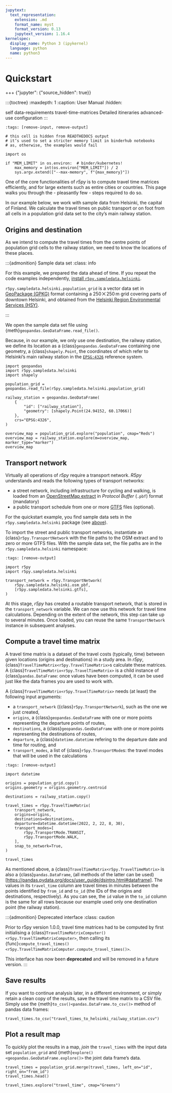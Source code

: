 ```yaml
---
jupytext:
  text_representation:
    extension: .md
    format_name: myst
    format_version: 0.13
    jupytext_version: 1.16.4
kernelspec:
  display_name: Python 3 (ipykernel)
  language: python
  name: python3
---
```


# Quickstart

+++ {"jupyter": {"source_hidden": true}}

:::{toctree}
:maxdepth: 1
:caption: User Manual
:hidden:

self
data-requirements
travel-time-matrices
Detailed itineraries <detailed-itineraries>
advanced-use
configuration
:::

```{code-cell}
:tags: [remove-input, remove-output]

# this cell is hidden from READTHEDOCS output
# it’s used to set a stricter memory limit in binderhub notebooks
# as, otherwise, the examples would fail

import os

if "MEM_LIMIT" in os.environ:  # binder/kubernetes!
    max_memory = int(os.environ["MEM_LIMIT"]) / 2
    sys.argv.extend(["--max-memory", f"{max_memory}"])
```

One of the core functionalities of *r5py* is to compute travel time matrices
efficiently, and for large extents such as entire cities or countries. This
page walks you through the - pleasantly few - steps required to do so.

In our example below, we work with sample data from Helsinki, the capital of
Finland.  We calculate the travel times on public transport or on foot from all
cells in a population grid data set to the city’s main railway station.


## Origins and destination

As we intend to compute the travel times from the centre points of population grid
cells to the railway station, we need to know the locations of these places.

:::{admonition} Sample data set
:class: info

For this example, we prepared the data ahead of time. If you repeat the code
examples independently, [install
`r5py.sampledata.helsinki`](../installation/installation.md#sample-data-sets).

`r5py.sampledata.helsinki.population_grid` is a vector data set in [GeoPackage
(GPKG)](http://www.opengeospatial.org/standards/geopackage) format containing a
250 ⨉ 250 m grid covering parts of downtown Helsinki, and obtained from the
[Helsinki Region Environmental Services
(HSY)](https://hri.fi/data/en_GB/dataset/vaestotietoruudukko).

:::

We open the sample data set file using {meth}`geopandas.GeoDataFrame.read_file()`.

Because, in our example, we only use one destination, the railway station, we
define its location as a {class}`geopandas.GeoDataFrame` containing one
geometry, a {class}`shapely.Point`, the coordinates of which refer to Helsinki’s
main railway station in the
[`EPSG:4326`](https://spatialreference.org/ref/epsg/4326/) reference system.

```{code-cell}
import geopandas
import r5py.sampledata.helsinki
import shapely

population_grid = geopandas.read_file(r5py.sampledata.helsinki.population_grid)

railway_station = geopandas.GeoDataFrame(
    {
        "id": ["railway_station"],
        "geometry": [shapely.Point(24.94152, 60.17066)]
    },
    crs="EPSG:4326",
)
```

```{code-cell}
overview_map = population_grid.explore("population", cmap="Reds")
overview_map = railway_station.explore(m=overview_map, marker_type="marker")
overview_map
```

## Transport network

Virtually all operations of *r5py* require a transport network. *R5py*
understands and reads the following types of transport networks:

- a street network, including infrastructure for cycling and walking, is
  loaded from an [OpenStreetMap
  extract](https://wiki.openstreetmap.org/wiki/Extracts) in *Protocol Buffer*
  (`.pbf`) format (mandatory)
- a public transport schedule from one or more
  [GTFS](https://en.wikipedia.org/wiki/GTFS) files (optional).

For the quickstart example, you find sample data sets in the
`r5py.sampledata.helsinki` package (see [above](#origins-and-destination)).

To import the street and public transport networks, instantiate an
{class}`r5py.TransportNetwork` with the file paths to the OSM extract and to
zero or more GTFS files. With the sample data set, the file paths are in the
`r5py.sampledata.helsinki` namespace:

```{code-cell}
:tags: [remove-output]

import r5py
import r5py.sampledata.helsinki

transport_network = r5py.TransportNetwork(
    r5py.sampledata.helsinki.osm_pbf,
    [r5py.sampledata.helsinki.gtfs],
)
```

At this stage, *r5py* has created a routable transport network, that is stored
in the `transport_network` variable. We can now use this network for travel time
calculations. Depending on the extent of the network, this step can take up to
several minutes. Once loaded, you can reuse the same `TransportNetwork` instance
in subsequent analyses.


## Compute a travel time matrix

A travel time matrix is a dataset of the travel costs (typically, time) between
given locations (origins and destinations) in a study area.  In *r5py*,
{class}`TravelTimeMatrix<r5py.TravelTimeMatrix>`s calculate these matrices. A
{class}`TravelTimeMatrix<r5py.TravelTimeMatrix>` is a child instance of
{class}`pandas.DataFrame`: once values have been computed, it can be used just
like the data frames you are used to work with.

A {class}`TravelTimeMatrix<r5py.TravelTimeMatrix>` needs (at least)
the following input arguments:
- a `transport_network` ({class}`r5py.TransportNetwork`), such as the one we
  just created,
- `origins`, a {class}`geopandas.GeoDataFrame` with one or more points
  representing the departure points of routes,
- `destinations`, a {class}`geopandas.GeoDataFrame` with one or more points
  representing the destinations of routes,
- `departure`, a {class}`datetime.datetime`
  refering to the departure date and time for routing, and
- `transport_modes`, a list of {class}`r5py.TransportMode`s: the travel modes
  that will be used in the calculations

```{code-cell}
:tags: [remove-output]

import datetime

origins = population_grid.copy()
origins.geometry = origins.geometry.centroid

destinations = railway_station.copy()

travel_times = r5py.TravelTimeMatrix(
    transport_network,
    origins=origins,
    destinations=destinations,
    departure=datetime.datetime(2022, 2, 22, 8, 30),
    transport_modes=[
        r5py.TransportMode.TRANSIT,
        r5py.TransportMode.WALK,
    ],
    snap_to_network=True,
)
```

```{code-cell}
travel_times
```

As mentioned above, a {class}`TravelTimeMatrix<r5py.TravelTimeMatrix>` is also a
{class}`pandas.DataFrame`, (all methods of the latter can be
used)[https://pandas.pydata.org/docs/user_guide/dsintro.html#dataframe].  The
values in its `travel_time` column are travel times in minutes between the
points identified by `from_id` and `to_id` (the IDs of the origins and
destinations, respectively). As you can see, the `id` value in the `to_id`
column is the same for all rows because our example used only one destination
point (the railway station).


:::{admonition} Deprecated interface
:class: caution

Prior to r5py version 1.0.0, travel time matrices had to be computed by first
initialising a
{class}`TravelTimeMatrixComputer()<r5py.TravelTimeMatrixComputer>`, then calling
its
{func}`compute_travel_times()<r5py.TravelTimeMatrixComputer.compute_travel_times()>`.

This interface has now been **deprecated** and will be removed in a future
version.
:::


## Save results

If you want to continue analysis later, in a different environment, or simply
retain a clean copy of the results, save the travel time matrix to a CSV file.
Simply use the {meth}`to_csv()<pandas.DataFrame.to_csv()>` method of pandas data
frames:

```{code-cell}
travel_times.to_csv("travel_times_to_helsinki_railway_station.csv")
```

## Plot a result map

To quickly plot the results in a map, *join* the `travel_times` with the input
data set `population_grid` and
{meth}`explore()<geopandas.GeoDataFrame.explore()>` the joint data frame’s
data.

```{code-cell}
travel_times = population_grid.merge(travel_times, left_on="id", right_on="from_id")
travel_times.head()
```

```{code-cell}
travel_times.explore("travel_time", cmap="Greens")
```
